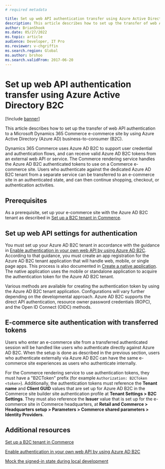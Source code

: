 ```yaml
---
# required metadata

title: Set up web API authentication transfer using Azure Active Directory B2C
description: This article describes how to set up the transfer of web API authentication to a Microsoft Dynamics 365 Commerce e-commerce site by using Azure Active Directory (Azure AD) business-to-consumer (B2C).
author: BrianShook
ms.date: 05/27/2022
ms.topic: article
audience: Developer, IT Pro
ms.reviewer: v-chgriffin
ms.search.region: Global
ms.author: brshoo
ms.search.validFrom: 2017-06-20
---
```


# Set up web API authentication transfer using Azure Active Directory B2C

[!include [banner](../includes/banner.md)]

This article describes how to set up the transfer of web API authentication to a Microsoft Dynamics 365 Commerce e-commerce site by using Azure Active Directory (Azure AD) business-to-consumer (B2C).

Dynamics 365 Commerce uses Azure AD B2C to support user credential and authentication flows, and can receive valid Azure AD B2C tokens from an external web API or service. The Commerce rendering service handles the Azure AD B2C authenticated tokens to use on a Commerce e-commerce site. Users who authenticate against the dedicated Azure AD B2C tenant from a separate service can be transferred to an e-commerce site in an authenticated state, and can then continue shopping, checkout, or authentication activities.

## Prerequisites

As a prerequisite, set up your e-commerce site with the Azure AD B2C tenant as described in [Set up a B2C tenant in Commerce](../set-up-b2c-tenant.md).

## Set up web API settings for authentication

You must set up your Azure AD B2C tenant in accordance with the guidance in [Enable authentication in your own web API by using Azure AD B2C](/azure/active-directory-b2c/enable-authentication-web-api). According to that guidance, you must create an app registration for the Azure AD B2C tenant application that will handle web, mobile, or single page apps. This process is also documented in [Create a native application](mock-sign-in.md#create-a-native-application). The native application uses the mobile or standalone application to acquire the authentication token for the Azure AD B2C tenant.

Various methods are available for creating the authentication token by using the Azure AD B2C tenant application. Configurations will vary further depending on the developmental approach. Azure AD B2C supports the direct API authentication, resource owner password credentials (ROPC), and the Open ID Connect (OIDC) methods.

## E-commerce site authentication with transferred tokens

Users who enter an e-commerce site from a transferred authenticated session will be handled like users who authenticate directly against Azure AD B2C. When the setup is done as described in the previous section, users who authenticate externally via Azure AD B2C can have the same e-commerce site experiences as users who authenticate internally.

For the Commerce rendering service to use authentication tokens, they must have a "B2CToken" prefix (for example `Authorization: B2CToken <token>`). Additionally, the authentication tokens must reference the **Tenant name** and **Client GUID** values that are set up for Azure AD B2C in the Commerce site builder site authentication profile at **Tenant Settings \> B2C Settings**. They must also reference the **Issuer** value that is set up for the e-commerce site in Commerce headquarters, at **Retail and Commerce \> Headquarters setup \> Parameters \> Commerce shared parameters \> Identity Providers**.

## Additional resources

[Set up a B2C tenant in Commerce](../set-up-b2c-tenant.md)

[Enable authentication in your own web API by using Azure AD B2C](/azure/active-directory-b2c/enable-authentication-web-api)

[Mock the signed-in state during local development](mock-sign-in.md)
